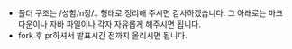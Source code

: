 - 폴더 구조는 /성함/n장/.. 형태로 정리해 주시면 감사하겠습니다. 그 아래로는 마크다운이나 자바 파일이나 각자 자유롭게 해주시면 됩니다.
- fork 후 pr하셔서 발표시간 전까지 올리시면 됩니다.

